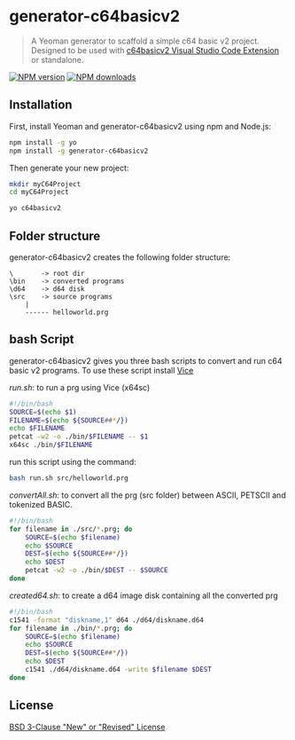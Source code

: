 # generator-c64basicv2

> A Yeoman generator to scaffold a simple c64 basic v2 project. Designed to be used with [c64basicv2 Visual Studio Code Extension](https://marketplace.visualstudio.com/items?itemName=gverduci.c64basicv2) or standalone.

[![NPM version][npm-image]][npm-url]
[![NPM downloads][npm-downloads-image]][npm-url]
## Installation
First, install Yeoman and generator-c64basicv2 using npm and Node.js:

```bash
npm install -g yo
npm install -g generator-c64basicv2
```
Then generate your new project:
```bash
mkdir myC64Project
cd myC64Project

yo c64basicv2
```
## Folder structure

generator-c64basicv2 creates the following folder structure:

```
\       -> root dir
\bin    -> converted programs
\d64    -> d64 disk
\src    -> source programs
    |
    ------ helloworld.prg
```

## bash Script

generator-c64basicv2 gives you three bash scripts to convert and run c64 basic v2 programs. To use these script install [Vice](https://vice-emu.sourceforge.io/)

*run.sh*: to run a prg using Vice (x64sc)

```bash
#!/bin/bash
SOURCE=$(echo $1)
FILENAME=$(echo ${SOURCE##*/})
echo $FILENAME
petcat -w2 -o ./bin/$FILENAME -- $1
x64sc ./bin/$FILENAME
```

run this script using the command:

```bash
bash run.sh src/helloworld.prg
```


*convertAll.sh*: to convert all the prg (src folder) between ASCII, PETSCII and tokenized BASIC.

```bash
#!/bin/bash
for filename in ./src/*.prg; do
    SOURCE=$(echo $filename)
    echo $SOURCE
    DEST=$(echo ${SOURCE##*/})
    echo $DEST
    petcat -w2 -o ./bin/$DEST -- $SOURCE
done
```

*created64.sh*: to create a d64 image disk containing all the converted prg

```bash
#!/bin/bash
c1541 -format "diskname,1" d64 ./d64/diskname.d64
for filename in ./bin/*.prg; do
    SOURCE=$(echo $filename)
    echo $SOURCE
    DEST=$(echo ${SOURCE##*/})
    echo $DEST
    c1541 ./d64/diskname.d64 -write $filename $DEST
done
```

## License

[BSD 3-Clause "New" or "Revised" License](https://github.com/gverduci/generator-c64basicv2/blob/main/LICENSE)


[npm-image]: https://img.shields.io/npm/v/generator-c64basicv2.svg?style=flat-square
[npm-url]: https://npmjs.org/package/generator-c64basicv2
[npm-downloads-image]: https://img.shields.io/npm/dm/generator-c64basicv2.svg?style=flat-square